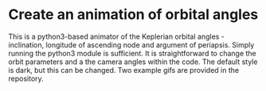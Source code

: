 
# Create an animation of orbital angles

This is a python3-based animator of the Keplerian orbital angles - inclination, longitude of ascending node and argument of periapsis. Simply running the python3 module is sufficient. It is straightforward to change the orbit parameters and a the camera angles within the code. The default style is dark, but this can be changed. Two example gifs are provided in the repository.
